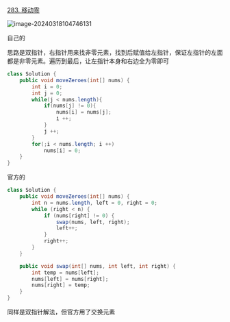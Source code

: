 [283. 移动零](https://leetcode.cn/problems/move-zeroes/)

![image-20240318104746131](https://s2.loli.net/2024/03/18/A1xhVX8u2iYsCbT.png)

自己的

思路是双指针，右指针用来找非零元素，找到后赋值给左指针，保证左指针的左面都是非零元素。遍历到最后，让左指针本身和右边全为零即可

```java
class Solution {
    public void moveZeroes(int[] nums) {
        int i = 0;
        int j = 0;
        while(j < nums.length){
            if(nums[j] != 0){
                nums[i] = nums[j];
                i ++;
            }
            j ++;
        }
        for(;i < nums.length; i ++)
            nums[i] = 0;
    }
}
```







官方的

```java
class Solution {
    public void moveZeroes(int[] nums) {
        int n = nums.length, left = 0, right = 0;
        while (right < n) {
            if (nums[right] != 0) {
                swap(nums, left, right);
                left++;
            }
            right++;
        }
    }

    public void swap(int[] nums, int left, int right) {
        int temp = nums[left];
        nums[left] = nums[right];
        nums[right] = temp;
    }
}
```

同样是双指针解法，但官方用了交换元素